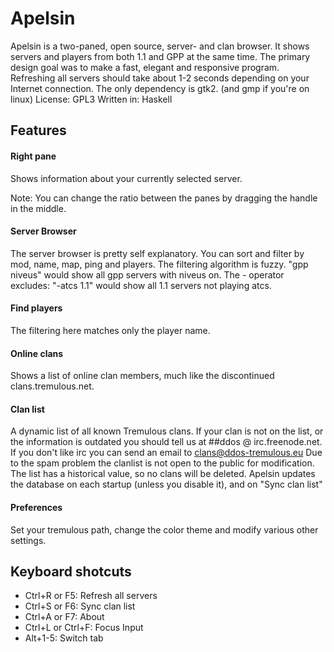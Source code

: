 # Apelsin
Apelsin is a two-paned, open source, server- and clan browser. It shows servers and players from both 1.1 and GPP at the same time.
The primary design goal was to make a fast, elegant and responsive program. Refreshing all servers should take about 1-2 seconds depending on your Internet connection.
The only dependency is gtk2. (and gmp if you're on linux)
License: GPL3
Written in: Haskell

## Features
#### Right pane
Shows information about your currently selected server.

Note: You can change the ratio between the panes by dragging the handle in the middle.

#### Server Browser
The server browser is pretty self explanatory. You can sort and filter by mod, name, map, ping and players.
The filtering algorithm is fuzzy. "gpp niveus" would show all gpp servers with niveus on.
The - operator excludes: "-atcs 1.1" would show all 1.1 servers not playing atcs.

#### Find players
The filtering here matches only the player name.

#### Online clans
Shows a list of online clan members, much like the discontinued clans.tremulous.net.

#### Clan list
A dynamic list of all known Tremulous clans.
If your clan is not on the list, or the information is outdated you should tell us at ##ddos @ irc.freenode.net.
If you don't like irc you can send an email to clans@ddos-tremulous.eu
Due to the spam problem the clanlist is not open to the public for modification.
The list has a historical value, so no clans will be deleted.
Apelsin updates the database on each startup (unless you disable it), and on "Sync clan list"

#### Preferences
Set your tremulous path, change the color theme and modify various other settings.


## Keyboard shotcuts
* Ctrl+R or F5:		Refresh all servers
* Ctrl+S or F6:		Sync clan list
* Ctrl+A or F7:		About
* Ctrl+L or Ctrl+F:	Focus Input
* Alt+1-5:		Switch tab
